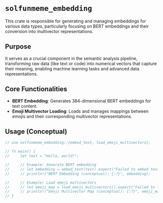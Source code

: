 # `solfunmeme_embedding`

This crate is responsible for generating and managing embeddings for various data types, particularly focusing on BERT embeddings and their conversion into multivector representations.

## Purpose

It serves as a crucial component in the semantic analysis pipeline, transforming raw data (like text or code) into numerical vectors that capture their meaning, enabling machine learning tasks and advanced data representations.

## Core Functionalities

-   **BERT Embedding**: Generates 384-dimensional BERT embeddings for text content.
-   **Emoji Multivector Loading**: Loads and manages mappings between emojis and their corresponding multivector representations.

## Usage (Conceptual)

```rust
// use solfunmeme_embedding::{embed_text, load_emoji_multivectors};

// fn main() {
//     let text = "Hello, world!";

//     // Example: Generate BERT embedding
//     // let embedding = embed_text(text).expect("Failed to embed text");
//     // println!("BERT Embedding (conceptual): {:?}", embedding);

//     // Example: Load emoji multivectors
//     // let emoji_map = load_emoji_multivectors().expect("Failed to load emoji multivectors");
//     // println!("Emoji Multivector Map (conceptual): {:?}", emoji_map);
// }
```
